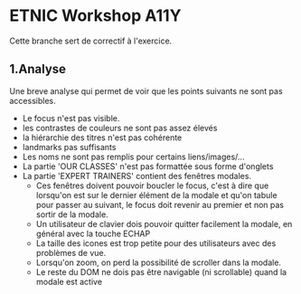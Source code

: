 # ETNIC Workshop A11Y

Cette branche sert de correctif à l'exercice.

## 1.Analyse

Une breve analyse qui permet de voir que les points suivants ne sont pas accessibles.

- Le focus n'est pas visible.
- les contrastes de couleurs ne sont pas assez élevés
- la hiérarchie des titres n'est pas cohérente
- landmarks pas suffisants
- Les noms ne sont pas remplis pour certains liens/images/...
- La partie 'OUR CLASSES' n'est pas formattée sous forme d'onglets
- La partie 'EXPERT TRAINERS' contient des fenêtres modales.
  - Ces fenêtres doivent pouvoir boucler le focus, c'est à dire que lorsqu'on est sur le dernier élément de la modale et qu'on tabule pour passer au suivant, le focus doit revenir au premier et non pas sortir de la modale.
  - Un utilisateur de clavier dois pouvoir quitter facilement la modale, en général avec la touche ECHAP
  - La taille des icones est trop petite pour des utilisateurs avec des problèmes de vue.
  - Lorsqu'on zoom, on perd la possibilité de scroller dans la modale.
  - Le reste du DOM ne dois pas être navigable (ni scrollable) quand la modale est active
